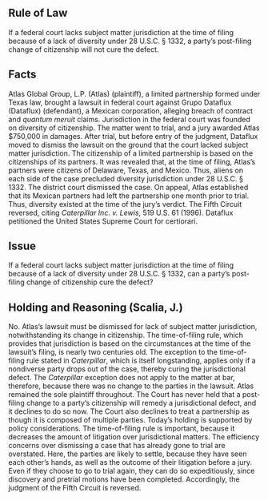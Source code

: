 ## Rule of Law

If a federal court lacks subject matter jurisdiction at the time of filing because of a lack of diversity under 28 U.S.C. § 1332, a party’s post-filing change of citizenship will not cure the defect.

## Facts

Atlas Global Group, L.P. (Atlas) (plaintiff), a limited partnership formed under Texas law, brought a lawsuit in federal court against Grupo Dataflux (Dataflux) (defendant), a Mexican corporation, alleging breach of contract and _quantum meruit_ claims. Jurisdiction in the federal court was founded on diversity of citizenship. The matter went to trial, and a jury awarded Atlas $750,000 in damages. After trial, but before entry of the judgment, Dataflux moved to dismiss the lawsuit on the ground that the court lacked subject matter jurisdiction. The citizenship of a limited partnership is based on the citizenships of its partners. It was revealed that, at the time of filing, Atlas’s partners were citizens of Delaware, Texas, and Mexico. Thus, aliens on each side of the case precluded diversity jurisdiction under 28 U.S.C. § 1332. The district court dismissed the case. On appeal, Atlas established that its Mexican partners had left the partnership one month prior to trial. Thus, diversity existed at the time of the jury’s verdict. The Fifth Circuit reversed, citing _Caterpillar Inc. v. Lewis_, 519 U.S. 61 (1996). Dataflux petitioned the United States Supreme Court for certiorari.

## Issue

If a federal court lacks subject matter jurisdiction at the time of filing because of a lack of diversity under 28 U.S.C. § 1332, can a party’s post-filing change of citizenship cure the defect?

## Holding and Reasoning (Scalia, J.)

No. Atlas’s lawsuit must be dismissed for lack of subject matter jurisdiction, notwithstanding its change in citizenship. The time-of-filing rule, which provides that jurisdiction is based on the circumstances at the time of the lawsuit’s filing, is nearly two centuries old. The exception to the time-of-filing rule stated in _Caterpillar_, which is itself longstanding, applies only if a nondiverse party drops out of the case, thereby curing the jurisdictional defect. The _Caterpillar_ exception does not apply to the matter at bar, therefore, because there was no change to the parties in the lawsuit. Atlas remained the sole plaintiff throughout. The Court has never held that a post-filing change to a party’s citizenship will remedy a jurisdictional defect, and it declines to do so now. The Court also declines to treat a partnership as though it is composed of multiple parties. Today’s holding is supported by policy considerations. The time-of-filing rule is important, because it decreases the amount of litigation over jurisdictional matters. The efficiency concerns over dismissing a case that has already gone to trial are overstated. Here, the parties are likely to settle, because they have seen each other’s hands, as well as the outcome of their litigation before a jury. Even if they choose to go to trial again, they can do so expeditiously, since discovery and pretrial motions have been completed. Accordingly, the judgment of the Fifth Circuit is reversed.